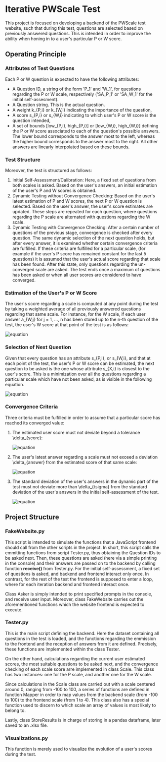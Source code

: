 # Iterative PWScale Test

This project is focused on developing a backend of the PWScale test website, such that during this test, questions are selected based on previously answered questions. This is intended in order to improve the ability when honing in to a user's particular P or W score.

## Operating Principle

### Attributes of Test Questions
Each P or W question is expected to have the following attributes:
* A Question ID, a string of the form 'P_1' and 'W_1', for questions regarding the P or W scale, respectively ('SA_P_1' or 'SA_W_1' for the initial self-assesment).
* A Question string. This is the actual question.
* A weight k_{P,i} or k_{W,i} indicating the importance of the question,
* A score s_{P,i} or s_{W,i} indicating to which user's P or W score is the question intended,
* A set of bounds [low_{P,i}, high_{P,i}] or [low_{W,i}, high_{W,i}] defining the P or W score associated to each of the question's possible answers. The lower bound corresponds to the answer most to the left, whereas the higher bound corresponds to the answer most to the right. All other answers are linearly interpolated based on these bounds.

### Test Structure

Moreover, the test is structured as follows:
1. Initial Self-Assessment/Calibration: Here, a fixed set of questions from both scales is asked. Based on the user's answers, an initial estimation of the user's P and W scores is obtained.
2. Dynamic Testing without Convergence Checking: Based on the user's latest estimation of P and W scores, the next P or W question is selected. Based on the user's answer, the user's score estimates are updated. These steps are repeated for each question, where questions regarding the P scale are alternated with questions regarding the W scale.
3. Dynamic Testing with Convergence Checking: After a certain number of questions of the previous stage, convergence is checked after every question. The same dynamic selection of the next question holds, but after every answer, it is examined whether certain convergence criteria are fulfilled. If these criteria are fulfilled for a particular scale, (for example if the user's P score has remained constant for the last 5 questions) it is assumed that the user's actual score regarding that scale has been found. After this state, only questions regarding the un-converged scale are asked. The test ends once a maximum of questions has been asked or when all user scores are considered to have converged.

### Estimation of the User's P or W Score

The user's score regarding a scale is computed at any point during the test by taking a weighted average of all previously answered questions regarding that same scale. For instance, for the W scale, if each user answer a_{W,j} for j = 1, ..., n has been stored up to the n-th question of the test, the user's W score at that point of the test is as follows: 

![equation](https://latex.codecogs.com/gif.latex?W_n&space;=&space;\frac{\sum^{n}_{j}{k_{W,j}&space;\cdot&space;a_{W,j}}}{\sum^{n}_{j}{k_{W,j}}})

### Selection of Next Question
Given that every question has an attribute s_{P,i}, or s_{W,i}, and that at each point of the test, the user's P or W score can be estimated, the next question to be asked is the one whose attribute s_{X,i} is closest to the user's score. This is a minimization over all the questions regarding a particular scale which have not been asked, as is visible in the following equation.

![equation](https://latex.codecogs.com/gif.latex?Q_W&space;=&space;argmin_{Q_{W,i}}&space;(&space;|s_{W,i}&space;-&space;W_n|))

### Convergence Criteria

Three criteria must be fulfilled in order to assume that a particular score has reached its converged value:
1. The estimated user score must not deviate beyond a tolerance \delta_{score}:

      ![equation](https://latex.codecogs.com/gif.latex?\frac{|P_n&space;-&space;P_{n-1}|}{P_{n-1}}&space;<&space;\delta_{score})

2. The user's latest answer regarding a scale must not exceed a deviation \delta_{answer} from the estimated score of that same scale:

      ![equation](https://latex.codecogs.com/gif.latex?|a_{W,n}&space;-&space;W_n|&space;<&space;\delta_{answer})

3. The standard deviation of the user's answers in the dynamic part of the test must not deviate more than \delta_{\sigma} from the standard deviation of the user's answers in the initial self-assessment of the test.

      ![equation](https://latex.codecogs.com/gif.latex?|\sigma_{SA}&space;-&space;\sigma_{Dymanic}|&space;<&space;\delta_{\sigma})

## Project Structure

### FakeWebsite.py

This script is intended to simulate the functions that a JavaScript frontend should call from the other scripts in the project. In short, this script calls the emmitting functions from script Tester.py, thus obtaining the Question IDs to be asked next. Then, these questions are asked (here via a simple printing in the console) and their answers are passed on to the backend by calling function **receive()** from Tester.py. For the initial self-assessment, a fixed set of questions is asked, and backend and frontend interact only once. In contrast, for the rest of the test the frontend is supposed to enter a loop, where for each iteration backend and frontend interact once.

Class Asker is simply intended to print specified prompts in the console, and receive user input. Moreover, class FakeWebsite carries out the aforementioned functions which the website frontend is expected to execute.

### Tester.py

This is the main script defining the backend. Here the dataset containing all questions in the test is loaded, and the functions regarding the emmission to the frontend and the reception of answers from it are defined. Precisely, these functions are implemented within the class Tester. 

On the other hand, calculations regarding the current user estimated scores, the most suitable questions to be asked next, and the convergence checking of each scale score arre implemented in class Scale. This class has two instances: one for the P scale, and another one for the W scale.

Since calculations in the Scale class are carried out with a scale centered around 0, ranging from -100 to 100, a series of functions are defined in function Mapper in order to map values from the backend scale (from -100 to 100) to the frontend scale (from 1 to 4). This class also has a special function used to discern to which scale an array of values is most likely to belong to.

Lastly, class StoreResults is in charge of storing in a pandas dataframe, later saved to an .xlsx file.

### Visualizations.py

This function is merely used to visualize the evolution of a user's scores during the test.



